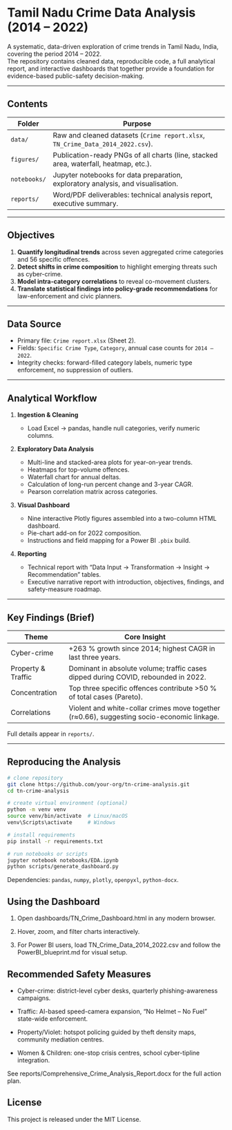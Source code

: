 # Tamil Nadu Crime Data Analysis (2014 – 2022)

A systematic, data-driven exploration of crime trends in Tamil Nadu, India, covering the period 2014 – 2022.  
The repository contains cleaned data, reproducible code, a full analytical report, and interactive dashboards that together provide a foundation for evidence-based public-safety decision-making.

---

## Contents

| Folder | Purpose |
|--------|---------|
| `data/` | Raw and cleaned datasets (`Crime report.xlsx`, `TN_Crime_Data_2014_2022.csv`). |
| `figures/` | Publication-ready PNGs of all charts (line, stacked area, waterfall, heatmap, etc.). |
| `notebooks/` | Jupyter notebooks for data preparation, exploratory analysis, and visualisation. |
| `reports/` | Word/PDF deliverables: technical analysis report, executive summary. |


---

## Objectives

1. **Quantify longitudinal trends** across seven aggregated crime categories and 56 specific offences.  
2. **Detect shifts in crime composition** to highlight emerging threats such as cyber-crime.  
3. **Model intra-category correlations** to reveal co-movement clusters.  
4. **Translate statistical findings into policy-grade recommendations** for law-enforcement and civic planners.

---

## Data Source

* Primary file: `Crime report.xlsx` (Sheet 2).  
* Fields: `Specific Crime Type`, `Category`, annual case counts for `2014 – 2022`.  
* Integrity checks: forward-filled category labels, numeric type enforcement, no suppression of outliers.

---

## Analytical Workflow

1. **Ingestion & Cleaning**  
   * Load Excel → pandas, handle null categories, verify numeric columns.

2. **Exploratory Data Analysis**  
   * Multi-line and stacked-area plots for year-on-year trends.  
   * Heatmaps for top-volume offences.  
   * Waterfall chart for annual deltas.  
   * Calculation of long-run percent change and 3-year CAGR.  
   * Pearson correlation matrix across categories.

3. **Visual Dashboard**  
   * Nine interactive Plotly figures assembled into a two-column HTML dashboard.  
   * Pie-chart add-on for 2022 composition.  
   * Instructions and field mapping for a Power BI `.pbix` build.

4. **Reporting**  
   * Technical report with “Data Input → Transformation → Insight → Recommendation” tables.  
   * Executive narrative report with introduction, objectives, findings, and safety-measure roadmap.

---

## Key Findings (Brief)

| Theme | Core Insight |
|-------|--------------|
| Cyber-crime | +263 % growth since 2014; highest CAGR in last three years. |
| Property & Traffic | Dominant in absolute volume; traffic cases dipped during COVID, rebounded in 2022. |
| Concentration | Top three specific offences contribute >50 % of total cases (Pareto). |
| Correlations | Violent and white-collar crimes move together (r≈0.66), suggesting socio-economic linkage. |

Full details appear in `reports/`.

---

## Reproducing the Analysis

```bash
# clone repository
git clone https://github.com/your-org/tn-crime-analysis.git
cd tn-crime-analysis

# create virtual environment (optional)
python -m venv venv
source venv/bin/activate  # Linux/macOS
venv\Scripts\activate     # Windows

# install requirements
pip install -r requirements.txt

# run notebooks or scripts
jupyter notebook notebooks/EDA.ipynb
python scripts/generate_dashboard.py
```
Dependencies: `pandas`, `numpy`, `plotly`, `openpyxl`, `python-docx`.

## Using the Dashboard
1. Open dashboards/TN_Crime_Dashboard.html in any modern browser.

2. Hover, zoom, and filter charts interactively.

3. For Power BI users, load TN_Crime_Data_2014_2022.csv and follow the PowerBI_blueprint.md for visual setup.

## Recommended Safety Measures
- Cyber-crime: district-level cyber desks, quarterly phishing-awareness campaigns.

- Traffic: AI-based speed-camera expansion, “No Helmet – No Fuel” state-wide enforcement.

- Property/Violet: hotspot policing guided by theft density maps, community mediation centres.

- Women & Children: one-stop crisis centres, school cyber-tipline integration.

See reports/Comprehensive_Crime_Analysis_Report.docx for the full action plan.

## License
This project is released under the MIT License.
